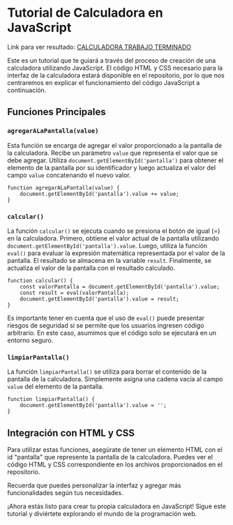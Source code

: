 # Tutorial de Calculadora en JavaScript

Link para ver resultado: [CALCULADORA TRABAJO TERMINADO](https://calculadora-tutorial-js.netlify.app/)

Este es un tutorial que te guiará a través del proceso de creación de una calculadora utilizando JavaScript. El código HTML y CSS necesario para la interfaz de la calculadora estará disponible en el repositorio, por lo que nos centraremos en explicar el funcionamiento del código JavaScript a continuación.

## Funciones Principales

### `agregarALaPantalla(value)`

Esta función se encarga de agregar el valor proporcionado a la pantalla de la calculadora. Recibe un parámetro `value` que representa el valor que se debe agregar. Utiliza `document.getElementById('pantalla')` para obtener el elemento de la pantalla por su identificador y luego actualiza el valor del campo `value` concatenando el nuevo valor.

    function agregarALaPantalla(value) {
        document.getElementById('pantalla').value += value;
    }

### `calcular()`

La función `calcular()` se ejecuta cuando se presiona el botón de igual (=) en la calculadora. Primero, obtiene el valor actual de la pantalla utilizando `document.getElementById('pantalla').value`. Luego, utiliza la función `eval()` para evaluar la expresión matemática representada por el valor de la pantalla. El resultado se almacena en la variable `result`. Finalmente, se actualiza el valor de la pantalla con el resultado calculado.

    function calcular() {
        const valorPantalla = document.getElementById('pantalla').value;
        const result = eval(valorPantalla);
        document.getElementById('pantalla').value = result;
    }

Es importante tener en cuenta que el uso de `eval()` puede presentar riesgos de seguridad si se permite que los usuarios ingresen código arbitrario. En este caso, asumimos que el código solo se ejecutará en un entorno seguro.

### `limpiarPantalla()`

La función `limpiarPantalla()` se utiliza para borrar el contenido de la pantalla de la calculadora. Simplemente asigna una cadena vacía al campo `value` del elemento de la pantalla.

    function limpiarPantalla() {
        document.getElementById('pantalla').value = '';
    }

## Integración con HTML y CSS

Para utilizar estas funciones, asegúrate de tener un elemento HTML con el id "pantalla" que represente la pantalla de la calculadora. Puedes ver el código HTML y CSS correspondiente en los archivos proporcionados en el repositorio.

Recuerda que puedes personalizar la interfaz y agregar más funcionalidades según tus necesidades.

¡Ahora estás listo para crear tu propia calculadora en JavaScript! Sigue este tutorial y diviértete explorando el mundo de la programación web.
